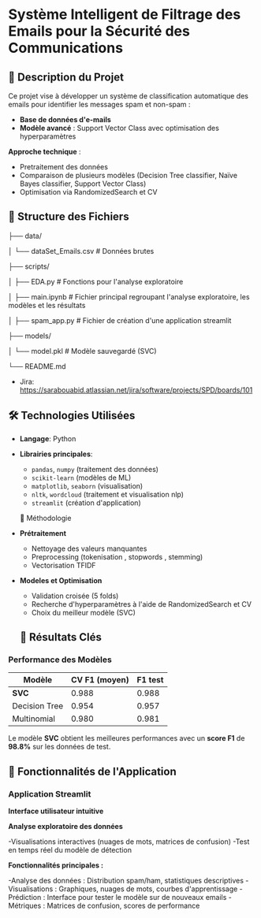 # Système Intelligent de Filtrage des Emails pour la Sécurité des Communications

## 📌 Description du Projet
Ce projet vise à développer un système de classification automatique des emails pour identifier les messages spam et non-spam :
- **Base de données d'e-mails**
- **Modèle avancé** : Support Vector Class avec optimisation des hyperparamètres

**Approche technique** :
- Pretraitement des données
- Comparaison de plusieurs modèles (Decision Tree classifier, Naïve Bayes classifier, Support Vector Class)
- Optimisation via RandomizedSearch et CV

## 📂 Structure des Fichiers

├── data/

│ └── dataSet_Emails.csv # Données brutes

├── scripts/

│ ├── EDA.py # Fonctions pour l'analyse exploratoire

│ ├── main.ipynb # Fichier principal regroupant l'analyse exploratoire, les modèles et les résultats

│ ├── spam_app.py # Fichier de création d'une application streamlit 

├── models/

│ └── model.pkl # Modèle sauvegardé (SVC)

└── README.md

  - Jira: https://sarabouabid.atlassian.net/jira/software/projects/SPD/boards/101
 
 ## 🛠️ Technologies Utilisées
- **Langage**: Python
- **Librairies principales**:
  - `pandas`, `numpy` (traitement des données)
  - `scikit-learn` (modèles de ML)
  - `matplotlib`, `seaborn` (visualisation)
  - `nltk`, `wordcloud` (traitement et visualisation nlp)
  - `streamlit` (création d'application)


  📝 Méthodologie
- **Prétraitement** 
  - Nettoyage des valeurs manquantes
  - Preprocessing (tokenisation , stopwords , stemming)
  - Vectorisation TFIDF


- **Modeles et Optimisation**
  - Validation croisée (5 folds)
  - Recherche d'hyperparamètres à l'aide de RandomizedSearch et CV
  - Choix du meilleur modèle (SVC)


  ## 🚀 Résultats Clés
### Performance des Modèles
| Modèle                 | CV F1 (moyen) | F1 test|
|----------------------  |-------        |------- |
| **SVC**                | 0.988         | 0.988  |
| Decision Tree          | 0.954         | 0.957  |
| Multinomial            | 0.980         | 0.981  |

Le modèle **SVC** obtient les meilleures performances avec un **score F1** de **98.8%** sur les données de test.

## 🎯 Fonctionnalités de l'Application
### Application Streamlit

**Interface utilisateur intuitive**

**Analyse exploratoire des données**

  -Visualisations interactives (nuages de mots, matrices de confusion)
  -Test en temps réel du modèle de détection

**Fonctionnalités principales :**

  -Analyse des données : Distribution spam/ham, statistiques descriptives
  -Visualisations : Graphiques, nuages de mots, courbes d'apprentissage
  -Prédiction : Interface pour tester le modèle sur de nouveaux emails
  -Métriques : Matrices de confusion, scores de performance